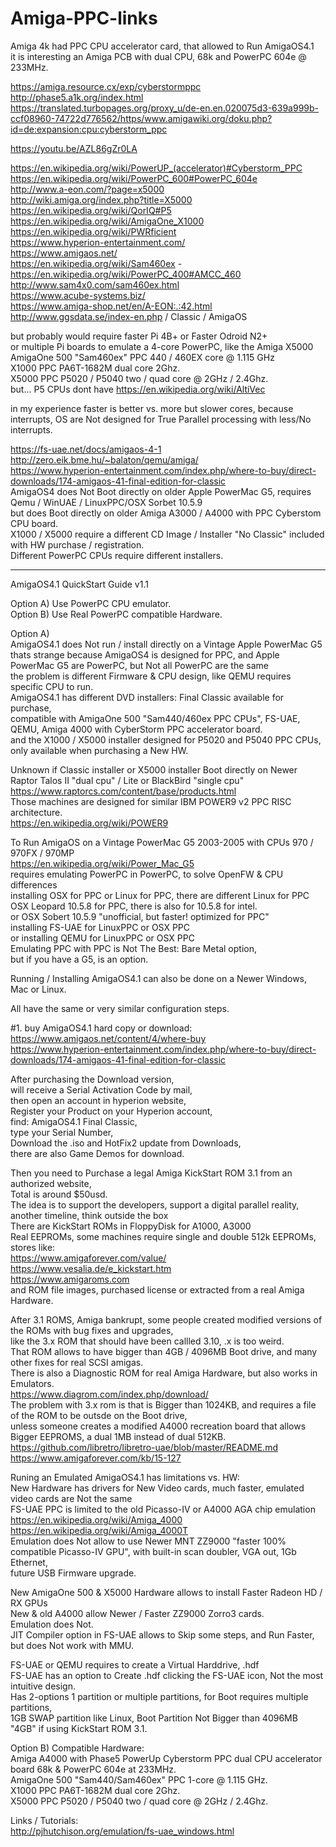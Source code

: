 # Amiga-PPC-links

Amiga 4k had PPC CPU accelerator card, that allowed to Run AmigaOS4.1 </br>
it is interesting an Amiga PCB with dual CPU, 68k and PowerPC 604e @ 233MHz. </p>

https://amiga.resource.cx/exp/cyberstormppc </br>
http://phase5.a1k.org/index.html </br>
https://translated.turbopages.org/proxy_u/de-en.en.020075d3-639a999b-ccf08960-74722d776562/https/www.amigawiki.org/doku.php?id=de:expansion:cpu:cyberstorm_ppc </p>

https://youtu.be/AZL86gZr0LA </p>

https://en.wikipedia.org/wiki/PowerUP_(accelerator)#Cyberstorm_PPC </br>
https://en.wikipedia.org/wiki/PowerPC_600#PowerPC_604e </br>
http://www.a-eon.com/?page=x5000 </br>
http://wiki.amiga.org/index.php?title=X5000 </br>
https://en.wikipedia.org/wiki/QorIQ#P5 </br>
https://en.wikipedia.org/wiki/AmigaOne_X1000 </br>
https://en.wikipedia.org/wiki/PWRficient </br>
https://www.hyperion-entertainment.com/ </br>
https://www.amigaos.net/ </br>
https://en.wikipedia.org/wiki/Sam460ex - https://en.wikipedia.org/wiki/PowerPC_400#AMCC_460 </br>
http://www.sam4x0.com/sam460ex.html </br>
https://www.acube-systems.biz/ </br>
https://www.amiga-shop.net/en/A-EON:.:42.html </br>
http://www.ggsdata.se/index-en.php / Classic / AmigaOS </p>

but probably would require faster Pi 4B+ or Faster Odroid N2+ </br>
or multiple Pi boards to emulate a 4-core PowerPC, like the Amiga X5000 </br>
AmigaOne 500 "Sam460ex" PPC 440 / 460EX core @ 1.115 GHz </br>
X1000  PPC PA6T-1682M dual core 2Ghz. </br>
X5000  PPC P5020 / P5040 two / quad core @ 2GHz / 2.4Ghz. </br>
but... P5 CPUs dont have https://en.wikipedia.org/wiki/AltiVec </p>

in my experience faster is better vs. more but slower cores, because interrupts, OS are Not designed for True Parallel processing with less/No interrupts. </p>

https://fs-uae.net/docs/amigaos-4-1 </br>
http://zero.eik.bme.hu/~balaton/qemu/amiga/ </br>
https://www.hyperion-entertainment.com/index.php/where-to-buy/direct-downloads/174-amigaos-41-final-edition-for-classic </br>
AmigaOS4 does Not Boot directly on older Apple PowerMac G5, requires Qemu / WinUAE / LinuxPPC/OSX Sorbet 10.5.9 </br>
but does Boot directly on older Amiga A3000 / A4000 with PPC Cyberstom CPU board. </br>
X1000 / X5000 require a different CD Image / Installer "No Classic" included with HW purchase / registration. </br>
Different PowerPC CPUs require different installers. </br>

-----

AmigaOS4.1 QuickStart Guide v1.1 </p>

Option A) Use PowerPC CPU emulator. </br>
Option B) Use Real PowerPC compatible Hardware. </p>

Option A) </br>
AmigaOS4.1 does Not run / install directly on a Vintage Apple PowerMac G5 </br>
thats strange because AmigaOS4 is designed for PPC, and Apple PowerMac G5 are PowerPC, but Not all PowerPC are the same </br>
the problem is different Firmware & CPU design, like QEMU requires specific CPU to run. </br>
AmigaOS4.1 has different DVD installers: Final Classic available for purchase, </br>
compatible with AmigaOne 500 "Sam440/460ex PPC CPUs", FS-UAE, QEMU, Amiga 4000 with CyberStorm PPC accelerator board. </br>
and the X1000 / X5000 installer designed for P5020 and P5040 PPC CPUs, only available when purchasing a New HW. </p>

Unknown if Classic installer or X5000 installer Boot directly on Newer Raptor Talos II "dual cpu" / Lite or BlackBird "single cpu" </br>
https://www.raptorcs.com/content/base/products.html </br>
Those machines are designed for similar IBM POWER9 v2 PPC RISC architecture. </br>
https://en.wikipedia.org/wiki/POWER9 </p>

To Run AmigaOS on a Vintage PowerMac G5 2003-2005 with CPUs 970 / 970FX / 970MP </br>
https://en.wikipedia.org/wiki/Power_Mac_G5 </br>
requires emulating PowerPC in PowerPC, to solve OpenFW & CPU differences </br>
installing OSX for PPC or Linux for PPC, there are different Linux for PPC </br> 
OSX Leopard 10.5.8 for PPC, there is also for 10.5.8 for intel. </br> 
or OSX Sobert 10.5.9 "unofficial, but faster! optimized for PPC" </br> 
installing FS-UAE for LinuxPPC or OSX PPC </br>
or installing QEMU for LinuxPPC or OSX PPC </br>
Emulating PPC with PPC is Not The Best: Bare Metal option, </br>
but if you have a G5, is an option. </br>

Running / Installing AmigaOS4.1 can also be done on a Newer Windows, Mac or Linux. </p>

All have the same or very similar configuration steps. </p>

#1. buy AmigaOS4.1 hard copy or download: </br>
https://www.amigaos.net/content/4/where-buy </br>
https://www.hyperion-entertainment.com/index.php/where-to-buy/direct-downloads/174-amigaos-41-final-edition-for-classic </p>

After purchasing the Download version, </br> 
will receive a Serial Activation Code by mail, </br>
then open an account in hyperion website, </br>
Register your Product on your Hyperion account, </br>
find: AmigaOS4.1 Final Classic, </br>
type your Serial Number, </br>
Download the .iso and HotFix2 update from Downloads, </br>
there are also Game Demos for download. </br>

Then you need to Purchase a legal Amiga KickStart ROM 3.1 from an authorized website, </br>
Total is around $50usd. </br>
The idea is to support the developers, support a digital parallel reality, another timeline, think outside the box </br>
There are KickStart ROMs in FloppyDisk for A1000, A3000 </br>
Real EEPROMs, some machines require single and double 512k EEPROMs, stores like: </br>
https://www.amigaforever.com/value/ </br>
https://www.vesalia.de/e_kickstart.htm </br>
https://www.amigaroms.com </br>
and ROM file images, purchased license or extracted from a real Amiga Hardware. </br>

After 3.1 ROMS, Amiga bankrupt, some people created modified versions of the ROMs with bug fixes and upgrades, </br>
like the 3.x ROM that should have been callled 3.10, .x is too weird. </br>
That ROM allows to have bigger than 4GB / 4096MB Boot drive, and many other fixes for real SCSI amigas. </br>
There is also a Diagnostic ROM for real Amiga Hardware, but also works in Emulators. </br>
https://www.diagrom.com/index.php/download/ </br>
The problem with 3.x rom is that is Bigger than 1024KB, and requires a file of the ROM to be outsde on the Boot drive, </br>
unless someone creates a modified A4000 recreation board that allows Bigger EEPROMS, a dual 1MB instead of dual 512KB. </br>
https://github.com/libretro/libretro-uae/blob/master/README.md </br>
https://www.amigaforever.com/kb/15-127 </p>

Runing an Emulated AmigaOS4.1 has limitations vs. HW: </br>
New Hardware has drivers for New Video cards, much faster, emulated video cards are Not the same </br>
FS-UAE PPC is limited to the old Picasso-IV or A4000 AGA chip emulation </br>
https://en.wikipedia.org/wiki/Amiga_4000 </br>
https://en.wikipedia.org/wiki/Amiga_4000T </br>
Emulation does Not allow to use Newer MNT ZZ9000 "faster 100% compatible Picasso-IV GPU", with built-in scan doubler, VGA out, 1Gb Ethernet, </br>
future USB Firmware upgrade. </p>

New AmigaOne 500 & X5000 Hardware allows to install Faster Radeon HD / RX GPUs</br>
New & old A4000 allow Newer / Faster ZZ9000 Zorro3 cards. </br>
Emulation does Not. </br>
JIT Compiler option in FS-UAE allows to Skip some steps, and Run Faster, but does Not work with MMU.</p>

FS-UAE or QEMU requires to create a Virtual Harddrive, .hdf </br>
FS-UAE has an option to Create .hdf clicking the FS-UAE icon, Not the most intuitive design. </br>
Has 2-options 1 partition or multiple partitions, for Boot requires multiple partitions, </br>
1GB SWAP partition like Linux, Boot Partition Not Bigger than 4096MB "4GB" if using KickStart ROM 3.1. </p>

Option B) Compatible Hardware: </br>
Amiga A4000 with Phase5 PowerUp Cyberstorm PPC dual CPU accelerator board 68k & PowerPC 604e at 233MHz. </br>
AmigaOne 500 "Sam440/Sam460ex" PPC 1-core @ 1.115 GHz. </br>
X1000 PPC PA6T-1682M dual core 2Ghz. </br>
X5000 PPC P5020 / P5040 two / quad core @ 2GHz / 2.4Ghz. </p>

Links / Tutorials: </br>
http://pjhutchison.org/emulation/fs-uae_windows.html
